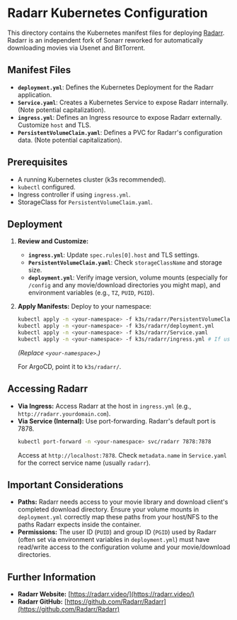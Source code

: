 # Radarr Kubernetes Configuration

This directory contains the Kubernetes manifest files for deploying [Radarr](https://radarr.video/). Radarr is an independent fork of Sonarr reworked for automatically downloading movies via Usenet and BitTorrent.

## Manifest Files

- **`deployment.yml`**: Defines the Kubernetes Deployment for the Radarr application.
- **`Service.yaml`**: Creates a Kubernetes Service to expose Radarr internally. (Note potential capitalization).
- **`ingress.yml`**: Defines an Ingress resource to expose Radarr externally. Customize `host` and TLS.
- **`PersistentVolumeClaim.yaml`**: Defines a PVC for Radarr's configuration data. (Note potential capitalization).

## Prerequisites

- A running Kubernetes cluster (k3s recommended).
- `kubectl` configured.
- Ingress controller if using `ingress.yml`.
- StorageClass for `PersistentVolumeClaim.yaml`.

## Deployment

1.  **Review and Customize:**
    - **`ingress.yml`**: Update `spec.rules[0].host` and TLS settings.
    - **`PersistentVolumeClaim.yaml`**: Check `storageClassName` and storage size.
    - **`deployment.yml`**: Verify image version, volume mounts (especially for `/config` and any movie/download directories you might map), and environment variables (e.g., `TZ`, `PUID`, `PGID`).

2.  **Apply Manifests:**
    Deploy to your namespace:
    ```bash
    kubectl apply -n <your-namespace> -f k3s/radarr/PersistentVolumeClaim.yaml
    kubectl apply -n <your-namespace> -f k3s/radarr/deployment.yml
    kubectl apply -n <your-namespace> -f k3s/radarr/Service.yaml
    kubectl apply -n <your-namespace> -f k3s/radarr/ingress.yml # If using Ingress
    ```
    *(Replace `<your-namespace>`.)*

    For ArgoCD, point it to `k3s/radarr/`.

## Accessing Radarr

-   **Via Ingress:** Access Radarr at the host in `ingress.yml` (e.g., `http://radarr.yourdomain.com`).
-   **Via Service (Internal):** Use port-forwarding. Radarr's default port is 7878.
    ```bash
    kubectl port-forward -n <your-namespace> svc/radarr 7878:7878
    ```
    Access at `http://localhost:7878`. Check `metadata.name` in `Service.yaml` for the correct service name (usually `radarr`).

## Important Considerations

-   **Paths:** Radarr needs access to your movie library and download client's completed download directory. Ensure your volume mounts in `deployment.yml` correctly map these paths from your host/NFS to the paths Radarr expects inside the container.
-   **Permissions:** The user ID (`PUID`) and group ID (`PGID`) used by Radarr (often set via environment variables in `deployment.yml`) must have read/write access to the configuration volume and your movie/download directories.

## Further Information

-   **Radarr Website:** [https://radarr.video/](https://radarr.video/)
-   **Radarr GitHub:** [https://github.com/Radarr/Radarr](https://github.com/Radarr/Radarr)
